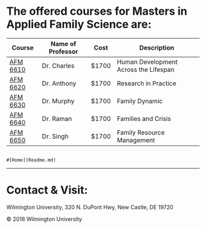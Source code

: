 
# The offered courses for Masters in Applied Family Science are:

|Course | Name of Professor |Cost | Description
|---    | ---               | --- | ---
|[AFM 6610](afm6610.md) | Dr. Charles | $1700 | Human Development Across the Lifespan
|[AFM 6620](afm6620.md) | Dr. Anthony | $1700 |Research in Practice 
|[AFM 6630](afm6630.md) | Dr. Murphy  | $1700 |Family Dynamic
|[AFM 6640](afm6640.md) | Dr. Raman | $1700 |Families and Crisis
|[AFM 6650](afm6650.md) | Dr. Singh | $1700 |Family Resource Management


                                                                                         #[Home](Readme.md)

---

# Contact & Visit: 
Wilmington University, 
320 N. 
DuPont Hwy, 
New Castle, DE 19720 

<div>
   &copy; 2018 Wilmington University
</div>
